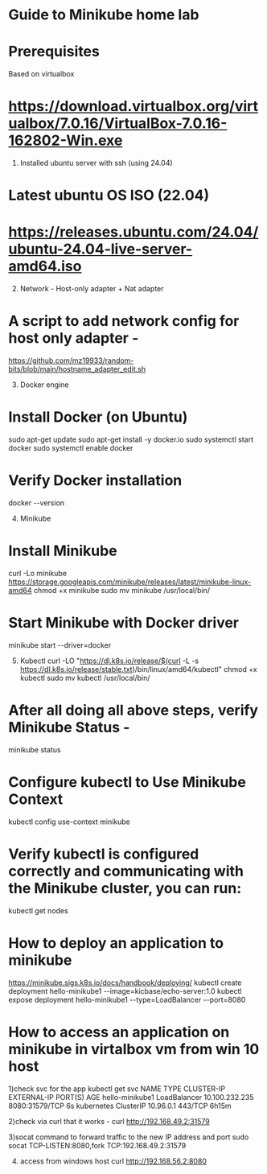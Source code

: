 # Guide to Minikube home lab

# Prerequisites
Based on virtualbox
# https://download.virtualbox.org/virtualbox/7.0.16/VirtualBox-7.0.16-162802-Win.exe

1) Installed ubuntu server with ssh (using 24.04)
# Latest ubuntu OS ISO (22.04)
# https://releases.ubuntu.com/24.04/ubuntu-24.04-live-server-amd64.iso

2) Network - Host-only adapter + Nat adapter
# A script to add network config for host only adapter -
https://github.com/mz19933/random-bits/blob/main/hostname_adapter_edit.sh

3) Docker engine
# Install Docker (on Ubuntu)
sudo apt-get update
sudo apt-get install -y docker.io
sudo systemctl start docker
sudo systemctl enable docker
# Verify Docker installation
docker --version

4) Minikube
# Install Minikube
curl -Lo minikube https://storage.googleapis.com/minikube/releases/latest/minikube-linux-amd64
chmod +x minikube
sudo mv minikube /usr/local/bin/
# Start Minikube with Docker driver
minikube start --driver=docker

5) Kubectl
curl -LO "https://dl.k8s.io/release/$(curl -L -s https://dl.k8s.io/release/stable.txt)/bin/linux/amd64/kubectl"
chmod +x kubectl
sudo mv kubectl /usr/local/bin/

# After all doing all above steps, verify Minikube Status -
minikube status

# Configure kubectl to Use Minikube Context
kubectl config use-context minikube

# Verify kubectl is configured correctly and communicating with the Minikube cluster, you can run:
kubectl get nodes

# How to deploy an application to minikube
https://minikube.sigs.k8s.io/docs/handbook/deploying/
kubectl create deployment hello-minikube1 --image=kicbase/echo-server:1.0
kubectl expose deployment hello-minikube1 --type=LoadBalancer --port=8080

# How to access an application on minikube in virtalbox vm from win 10 host

1)check svc for the app
kubectl get svc
NAME              TYPE           CLUSTER-IP       EXTERNAL-IP   PORT(S)          AGE
hello-minikube1   LoadBalancer   10.100.232.235   <pending>     8080:31579/TCP   6s
kubernetes        ClusterIP      10.96.0.1        <none>        443/TCP          6h15m

2)check via curl that it works -
curl http://192.168.49.2:31579


3)socat command to forward traffic to the new IP address and port
sudo socat TCP-LISTEN:8080,fork TCP:192.168.49.2:31579

4) access from windows host
curl http://192.168.56.2:8080